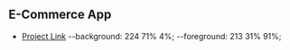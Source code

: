 ## E-Commerce App

- [Project Link](https://bit.ly/fs-ecommerce)
  --background: 224 71% 4%;
  --foreground: 213 31% 91%;
